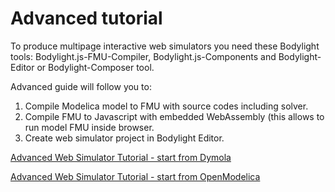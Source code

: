 # Advanced tutorial

To produce multipage interactive web simulators you need these Bodylight tools: Bodylight.js-FMU-Compiler, Bodylight.js-Components and Bodylight-Editor or Bodylight-Composer tool. 

Advanced guide will follow you to:
1. Compile Modelica model to FMU with source codes including solver.
2. Compile FMU to Javascript with embedded WebAssembly (this allows to run model FMU inside browser.
3. Create web simulator project in Bodylight Editor.

<a href='#advanced1exportdymola.md' class="w3-button w3-theme-l1">Advanced Web Simulator Tutorial - start from Dymola</a>

<a href='#advanced2exportom.md' class="w3-button w3-theme-l1">Advanced Web Simulator Tutorial - start from OpenModelica</a>
